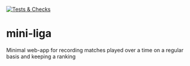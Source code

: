 [![Tests & Checks](https://github.com/DropD/mini-liga/actions/workflows/tests-checks.yml/badge.svg)](https://github.com/DropD/mini-liga/actions/workflows/test-checks.yml)
# mini-liga
Minimal web-app for recording matches played over a time on a regular basis and keeping a ranking
